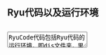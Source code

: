 <h2>Ryu代码以及运行环境<h2>
<textarea>
RyuCode代码包括Ryu代码的运行环境，即dis文件夹，里面的ryu文件夹分为SC、DC1、DC2，
分别对应的是superController、domainController_l3、domainController_l2
</textarea>
